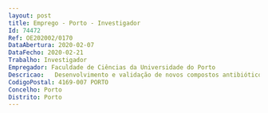 ```yaml
--- 
layout: post
title: Emprego - Porto - Investigador
Id: 74472
Ref: OE202002/0170
DataAbertura: 2020-02-07
DataFecho: 2020-02-21
Trabalho: Investigador
Empregador: Faculdade de Ciências da Universidade do Porto
Descricao:   Desenvolvimento e validação de novos compostos antibióticos baseados em modelos naturais   Otimização de diversas reações químicas seguindo conceitos de química verde   Avaliação da capacidade antibacteriana e das propriedades físico químicas dos sistemas desenvolvidos per si ou em combinação   Avaliação da toxicidade celular.
CodigoPostal: 4169-007 PORTO
Concelho: Porto
Distrito: Porto
--- 
```

